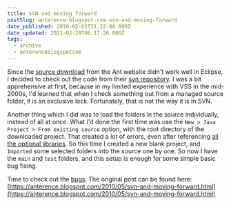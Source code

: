 ```yaml
---
title: SVN and moving forward
postSlug: anterence-blogspot-com-svn-and-moving-forward
date_published: 2010-05-02T21:22:00.000Z
date_updated: 2021-02-20T06:17:26.000Z
tags:
  - archive
  - anterenceblogspotcom
---
```


Since the [source download](http://ant.apache.org/srcdownload.cgi) from the Ant website didn't work well in Eclipse, I decided to check out the code from their [svn repository](http://svn.apache.org/viewvc/ant/core/trunk/). I was a bit apprehensive at first, because in my limited experience with VSS in the mid-2000s, I'd learned that when I check something out from a managed source folder, it is an exclusive lock. Fortunately, that is not the way it is in SVN.

Another thing which I did was to load the folders in the source individually, instead of all at once. What I'd done the first time was use the `New > Java Project > From existing source` option, with the root directory of the downloaded project. That created a lot of errors, even after referencing [all the optional libraries](http://ant.apache.org/manual/install.html#librarydependencies). So this time I created a new blank project, and `Imported` some selected folders into the source one by one. So now I have the `main` and `test` folders, and this setup is enough for some simple basic bug fixing.

Time to check out the [bugs](http://ant.apache.org/bugs.html).
The original post can be found here: [https://anterence.blogspot.com/2010/05/svn-and-moving-forward.html](https://anterence.blogspot.com/2010/05/svn-and-moving-forward.html)

